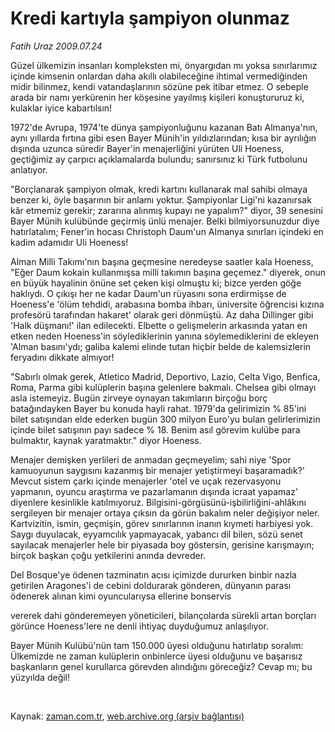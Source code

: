 # Kredi kartıyla şampiyon olunmaz

*Fatih Uraz 2009.07.24*

<tr><td class="metin" colspan="2" style="padding-top: 20px; padding-left: 5px; padding-right: 10px;">Güzel ülkemizin insanları kompleksten mi, önyargıdan mı yoksa sınırlarımız içinde kimsenin onlardan daha akıllı olabileceğine ihtimal vermediğinden midir bilinmez, kendi vatandaşlarının ­sözüne pek itibar etmez. O sebeple arada bir namı yerkürenin her köşesine yayılmış kişileri konuştururuz ki, kulaklar iyice kabartılsın!</td></tr><tr><td class="metin" colspan="2" style="padding-top: 20px; padding-left: 5px; padding-right: 10px;"><p> 1972'de Avrupa, 1974'te dünya şampiyonluğunu kazanan Batı Almanya'nın, aynı yıllarda fırtına gibi esen Bayer Münih'in yıldızlarından; kısa bir ayrılığın dışında uzunca süredir Bayer'in menajerliğini yürüten Uli Hoeness, geçtiğimiz ay çarpıcı açıklamalarda bulundu; sanırsınız ki Türk futbolunu anlatıyor.
<p> "Borçlanarak şampiyon olmak, kredi kartını kullanarak mal sahibi olmaya benzer ki, öyle başarının bir anlamı yoktur. Şampiyonlar Ligi'ni kazanırsak kâr etmemiz gerekir; zararına alınmış kupayı ne yapalım?" diyor, 39 senesini Bayer Münih kulübünde geçirmiş ünlü menajer. Belki bilmiyorsunuzdur diye hatırlatalım; Fener'in hocası Christoph Daum'un Almanya sınırları içindeki en kadim adamıdır Uli Hoeness!
<p> Alman Milli Takımı'nın başına geçmesine neredeyse saatler kala Hoeness, "Eğer Daum kokain kullanmışsa milli takımın başına geçemez." diyerek, onun en büyük hayalinin önüne set çeken kişi olmuştu ki; bizce yerden göğe haklıydı. O çıkışı her ne kadar Daum'un rüyasını sona erdirmişse de Hoeness'e 'ölüm tehdidi, arabasına bomba ihbarı, üniversite öğrencisi kızına profesörü tarafından hakaret' olarak geri dönmüştü. Az daha Dillinger gibi 'Halk düşmanı!' ilan edilecekti. Elbette o gelişmelerin arkasında yatan en etken neden Hoeness'in söylediklerinin yanına söylemediklerini de ekleyen 'Alman basını'ydı; galiba kalemi elinde tutan hiçbir belde de kalemsizlerin feryadını dikkate almıyor!
<p> "Sabırlı olmak gerek, Atletico Madrid, Deportivo, Lazio, Celta Vigo, Benfica, Roma, Parma gibi kulüplerin başına gelenlere bakmalı. Chelsea gibi olmayı asla istemeyiz. Bugün zirveye oynayan takımların birçoğu borç batağındayken Bayer bu konuda hayli rahat. 1979'da gelirimizin % 85'ini bilet satışından elde ederken bugün 300 milyon Euro'yu bulan gelirlerimizin içinde bilet satışının payı sadece % 18. Benim asıl görevim kulübe para bulmaktır, kaynak yaratmaktır." diyor Hoeness.
<p> Menajer demişken yerlileri de anmadan geçmeyelim; sahi niye 'Spor kamuoyunun saygısını kazanmış bir menajer yetiştirmeyi başaramadık?' Mevcut sistem çarkı içinde menajerler 'otel ve uçak rezervasyonu yapmanın, oyuncu araştırma ve pazarlamanın dışında icraat yapamaz' diyenlere kesinlikle katılmıyoruz. Bilgisini-görgüsünü-işbilirliğini-ahlâkını sergileyen bir menajer ortaya çıksın da görün bakalım neler değişiyor neler. Kartvizitin, ismin, geçmişin, görev sınırlarının inanın kıymeti harbiyesi yok. Saygı duyulacak, eyyamcılık yapmayacak, yabancı dil bilen, sözü senet sayılacak menajerler hele bir piyasada boy göstersin, gerisine karışmayın; birçok başkan çoğu yetkilerini anında devreder.
<p> Del Bosque'ye ödenen tazminatın acısı içimizde dururken binbir nazla getirilen Aragones'i de cebini doldurarak gönderen, dünyanın parası ödenerek alınan kimi oyuncularıysa ellerine bonservis 
<p>vererek dahi gönderemeyen yöneticileri, bilançolarda sürekli artan borçları görünce Hoeness'lere ne denli ihtiyaç duyduğumuz anlaşılıyor. 
<p> Bayer Münih Kulübü'nün tam 150.000 üyesi olduğunu hatırlatıp soralım: Ülkemizde ne zaman kulüplerin onbinlerce üyesi olduğunu ve başarısız başkanların genel kurullarca görevden alındığını göreceğiz? Cevap mı; bu yüzyılda değil! 
<p><br/></p></p></p></p></p></p></p></p></p></td></tr>

Kaynak: [zaman.com.tr](http://zaman.com.tr/yazar.do?yazino=872823), [web.archive.org (arşiv bağlantısı)](http://web.archive.org/web/20090804012618/http://www.zaman.com.tr:80/yazar.do?yazino=872823)
